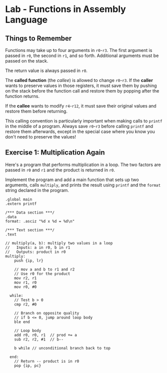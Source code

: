# Lab - Functions in Assembly Language

## Things to Remember

Functions may take up to four arguments in `r0`-`r3`. The first argument is passed in `r0`, the second in `r1`, and so forth. Additional arguments must be passed on the stack.

The return value is always passed in `r0`.

The **called function** (the *callee*) is allowed to change `r0`-`r3`. If the **caller** wants to preserve values in those registers, it must save them by pushing on the stack before the function call and restore them by popping after the function returns.

If the **callee** wants to modify `r4`-`r12`, it must save their original values and restore them before returning.

This calling convention is particularly important when making calls to `printf` in the middle of a program. Always save `r0`-`r3` before calling `printf` and restore them afterwards, except in the special case where you know you don't need to preserve the values!

## Exercise 1: Multiplication Again

Here's a program that performs multiplication in a loop. The two factors are passed in `r0` and `r1` and the product is returned in `r0`.

Implement the program and add a main function that sets up two arguments, calls `multiply`, and prints the result using `printf` and the `format` string declared in the program.

```
.global main
.extern printf

/*** Data section ***/
.data
format: .asciz "%d x %d = %d\n"

/*** Text section ***/
.text

// multiply(a, b): multiply two values in a loop
//   Inputs: a in r0, b in r1
//   Outputs: product in r0
multiply:
    push {ip, lr}
    
    // mov a and b to r1 and r2
    // Use r0 for the product
    mov r2, r1
    mov r1, r0
    mov r0, #0
  
  while:
    // Test b > 0
    cmp r2, #0

    // Branch on opposite quality
    // if b <= 0, jump around loop body
    ble end

    // Loop body
    add r0, r0, r1  // prod += a
    sub r2, r2, #1  // b--

    b while // unconditional branch back to top

  end:
    // Return -- product is in r0
    pop {ip, pc}
```
